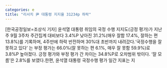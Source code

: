 ```yaml
---
categories: e
title: "리서치 尹 대통령 지지율 31234p 하락"
---
```

[한국공정일보=조상식 기자] 윤석열 대통령 취임의 국정 수행 지지도(긍정 평가)가 지난주 9월 3주차 주간집계 대비보다 3.4%P 낮아진 31.2%(매우 잘함 17.4%, 잘하는 편 13.8%)를 기록하며, 4주만에 하락 반전하며 30%대 초반까지 내려갔다.‘국정수행을 잘못하고 있다’ 는 부정 평가는 66.0%(잘 못하는 편 6.1%, 매우 잘 못함 59.9%)로 3.8%P 높아졌다. 긍정 평가와 부정 평가 간 차이는 34.8%P로 오차범위 밖이다. ‘잘 모름’은 2.8%를 보였다.한편, 윤석열 대통령 국정수행 평가 일간 지표는 지